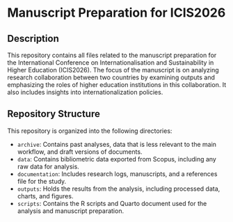 # Manuscript Preparation for ICIS2026

## Description
This repository contains all files related to the manuscript preparation for the International Conference on Internationalisation and Sustainability in Higher Education (ICIS2026).
The focus of the manuscript is on analyzing research collaboration between two countries by examining outputs and emphasizing the roles of higher education institutions in this collaboration.
It also includes insights into internationalization policies.

## Repository Structure

This repository is organized into the following directories:

- `archive`: Contains past analyses, data that is less relevant to the main workflow, and draft versions of documents.
- `data`: Contains bibliometric data exported from Scopus, including any raw data for analysis.
- `documentation`: Includes research logs, manuscripts, and a references file for the study.
- `outputs`: Holds the results from the analysis, including processed data, charts, and figures.
- `scripts`: Contains the R scripts and Quarto document used for the analysis and manuscript preparation.

